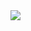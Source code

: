 
<a href="https://portal.azure.com/#create/Microsoft.Template/uri/https%3A%2F%2Fraw.githubusercontent.com%2Fdigeler%2FDsc-sqk%2Fmaster%2Fcreatecluster.json" target="_blank">
    <img src="http://azuredeploy.net/deploybutton.png"/>
</a>
